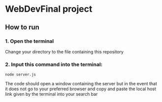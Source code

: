 # WebDevFinal project

## How to run 
### 1. Open the terminal
 Change your directory to the file containing this repository
### 2. Input this command into the terminal: 
```
node server.js
```
 The code should open a window containing the server but in the event that it does not go to your preferred browser and copy and paste the local host link given by the terminal into your search bar
